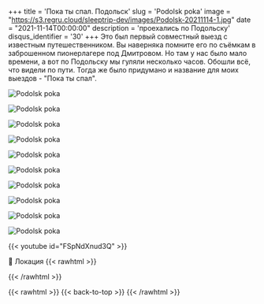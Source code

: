 +++
title = 'Пока ты спал. Подольск'
slug = 'Podolsk poka'
image = "https://s3.regru.cloud/sleeptrip-dev/images/Podolsk-20211114-1.jpg"
date = "2021-11-14T00:00:00"
description = 'проехались по Подольску'
disqus_identifier = '30'
+++
Это был первый совместный выезд с известным путешественником.
Вы наверняка помните его по съёмкам в заброшенном пионерлагере под Дмитровом. Но там у нас было мало времени, а вот по Подольску мы гуляли несколько часов. Обошли всё, что видели по пути.
Тогда же было придумано и название для моих выездов - "Пока ты спал".

![Podolsk poka](https://s3.regru.cloud/sleeptrip-dev/images/Podolsk-20211114-2.jpg)

![Podolsk poka](https://s3.regru.cloud/sleeptrip-dev/images/Podolsk-20211114-3.jpg)

![Podolsk poka](https://s3.regru.cloud/sleeptrip-dev/images/Podolsk-20211114-4.jpg)

![Podolsk poka](https://s3.regru.cloud/sleeptrip-dev/images/Podolsk-20211114-5.jpg)

![Podolsk poka](https://s3.regru.cloud/sleeptrip-dev/images/Podolsk-20211114-6.jpg)

![Podolsk poka](https://s3.regru.cloud/sleeptrip-dev/images/Podolsk-20211114-7.jpg)

![Podolsk poka](https://s3.regru.cloud/sleeptrip-dev/images/Podolsk-20211114-8.jpg)

![Podolsk poka](https://s3.regru.cloud/sleeptrip-dev/images/Podolsk-20211114-9.jpg)

![Podolsk poka](https://s3.regru.cloud/sleeptrip-dev/images/Podolsk-20211114-10.jpg)

![Podolsk poka](https://s3.regru.cloud/sleeptrip-dev/images/Podolsk-20211114-11.jpg)

{{< youtube id="FSpNdXnud3Q" >}}

📍 Локация
{{< rawhtml >}}
<div class="yandex-map-container">
<script type="text/javascript" charset="utf-8" async src="https://api-maps.yandex.ru/services/constructor/1.0/js/?um=constructor%3A942d20e8fc34642dd7465d3424e59f8cc7144c96776f5e09101f5ef770d7424d&amp;width=800&amp;height=400&amp;lang=ru_RU&amp;scroll=true"></script>
</div>
{{< /rawhtml >}}

{{< rawhtml >}}
{{< back-to-top >}}
{{< /rawhtml >}}
